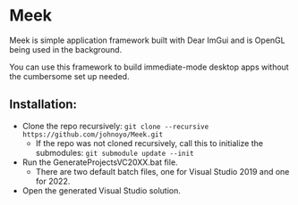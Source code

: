 # Meek

Meek is simple application framework built with Dear ImGui and is OpenGL being used in the background.

You can use this framework to build immediate-mode desktop apps without the cumbersome set up needed.

Installation:
-------------

- Clone the repo recursively: ```git clone --recursive https://github.com/johnoyo/Meek.git```
    - If the repo was not cloned recursively, call this to initialize the submodules: ```git submodule update --init```
- Run the GenerateProjectsVC20XX.bat file.
    - There are two default batch files, one for Visual Studio 2019 and one for 2022.
- Open the generated Visual Studio solution.
